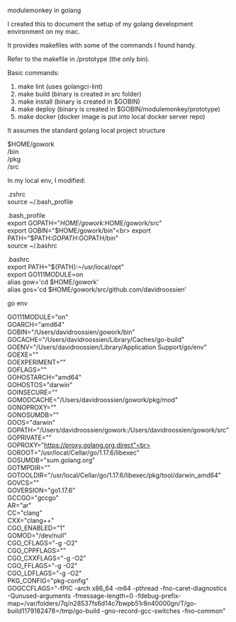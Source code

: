 modulemonkey in golang

I created this to document the setup of my golang development environment 
on my mac.

It provides makefiles with some of the commands I found handy.

Refer to the makefile in /prototype (the only bin).

Basic commands:

1. make lint (uses golangci-lint)
2. make build (binary is created in src folder)
3. make install (binary is created in $GOBIN)
4. make deploy (binary is created in $GOBIN/modulemonkey/prototype)
5. make docker (docker image is put into local docker server repo)

It assumes the standard golang local project structure

$HOME/gowork<br>
    /bin<br>
    /pkg<br>
    /src<br>

In my local env, I modified:

.zshrc<br>
    source ~/.bash_profile<br>
    
.bash_profile<br>
    export GOPATH="$HOME/gowork:$HOME/gowork/src"<br>
    export GOBIN="$HOME/gowork/bin"<br>
    export PATH="$PATH:$GOPATH:$GOPATH/bin"<br>
    source ~/.bashrc<br>
    
.bashrc<br>
    export PATH="${PATH}:~/usr/local/opt"<br>
    export GO111MODULE=on<br>
    alias gow='cd $HOME/gowork'<br>
    alias gos='cd $HOME/gowork/src/github.com/davidroossien'<br>

go env

GO111MODULE="on"<br>
GOARCH="amd64"<br>
GOBIN="/Users/davidroossien/gowork/bin"<br>
GOCACHE="/Users/davidroossien/Library/Caches/go-build"<br>
GOENV="/Users/davidroossien/Library/Application Support/go/env"<br>
GOEXE=""<br>
GOEXPERIMENT=""<br>
GOFLAGS=""<br>
GOHOSTARCH="amd64"<br>
GOHOSTOS="darwin"<br>
GOINSECURE=""<br>
GOMODCACHE="/Users/davidroossien/gowork/pkg/mod"<br>
GONOPROXY=""<br>
GONOSUMDB=""<br>
GOOS="darwin"<br>
GOPATH="/Users/davidroossien/gowork:/Users/davidroossien/gowork/src"<br>
GOPRIVATE=""<br>
GOPROXY="https://proxy.golang.org,direct"<br>
GOROOT="/usr/local/Cellar/go/1.17.6/libexec"<br>
GOSUMDB="sum.golang.org"<br>
GOTMPDIR=""<br>
GOTOOLDIR="/usr/local/Cellar/go/1.17.6/libexec/pkg/tool/darwin_amd64"<br>
GOVCS=""<br>
GOVERSION="go1.17.6"<br>
GCCGO="gccgo"<br>
AR="ar"<br>
CC="clang"<br>
CXX="clang++"<br>
CGO_ENABLED="1"<br>
GOMOD="/dev/null"<br>
CGO_CFLAGS="-g -O2"<br>
CGO_CPPFLAGS=""<br>
CGO_CXXFLAGS="-g -O2"<br>
CGO_FFLAGS="-g -O2"<br>
CGO_LDFLAGS="-g -O2"<br>
PKG_CONFIG="pkg-config"<br>
GOGCCFLAGS="-fPIC -arch x86_64 -m64 -pthread -fno-caret-diagnostics -Qunused-arguments -fmessage-length=0 -fdebug-prefix-map=/var/folders/7q/n28537fs6d14c7bwpb51r8n40000gn/T/go-build1179182478=/tmp/go-build -gno-record-gcc-switches -fno-common"<br>
